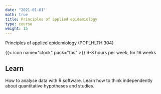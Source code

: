 ```yaml
---
date: "2021-01-01"
math: true
title: Principles of applied epidemiology
type: course
weight: 15
---
```


Principles of applied epidemiology (POPLHLTH 304)

<!--more-->

{{< icon name="clock" pack="fas" >}} 6-8 hours per week, for 16 weeks

## Learn

How to analyse data with R software. Learn how to think independently about 
quantitative hypotheses and studies.
